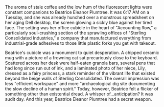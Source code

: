 The aroma of stale coffee and the low hum of the fluorescent lights were constant companions to Beatrice Eleanor Plumtree. It was 6:17 AM on a Tuesday, and she was already hunched over a monstrous spreadsheet on her aging Dell desktop, the screen glowing a sickly blue against her tired face. The setting was her office cubicle in the heart of "Accounting Row," a particularly soul-crushing section of the sprawling offices of "Sterling Consolidated Industries," a company that manufactured everything from industrial-grade adhesives to those little plastic forks you get with takeout.

Beatrice's cubicle was a monument to quiet desperation. A chipped ceramic mug with a picture of a frowning cat sat precariously close to the keyboard. Scattered across her desk were half-eaten granola bars, several pens that had long since run out of ink, and a laminated photo of her niece, Lily, dressed as a fairy princess, a stark reminder of the vibrant life that existed beyond the beige walls of Sterling Consolidated. The overall impression was less "efficient workspace" and more "archaeological dig site documenting the slow decline of a human spirit." Today, however, Beatrice felt a flicker of something other than existential dread. A whisper of...anticipation? It was audit day. And this year, Beatrice Eleanor Plumtree had a secret weapon.
